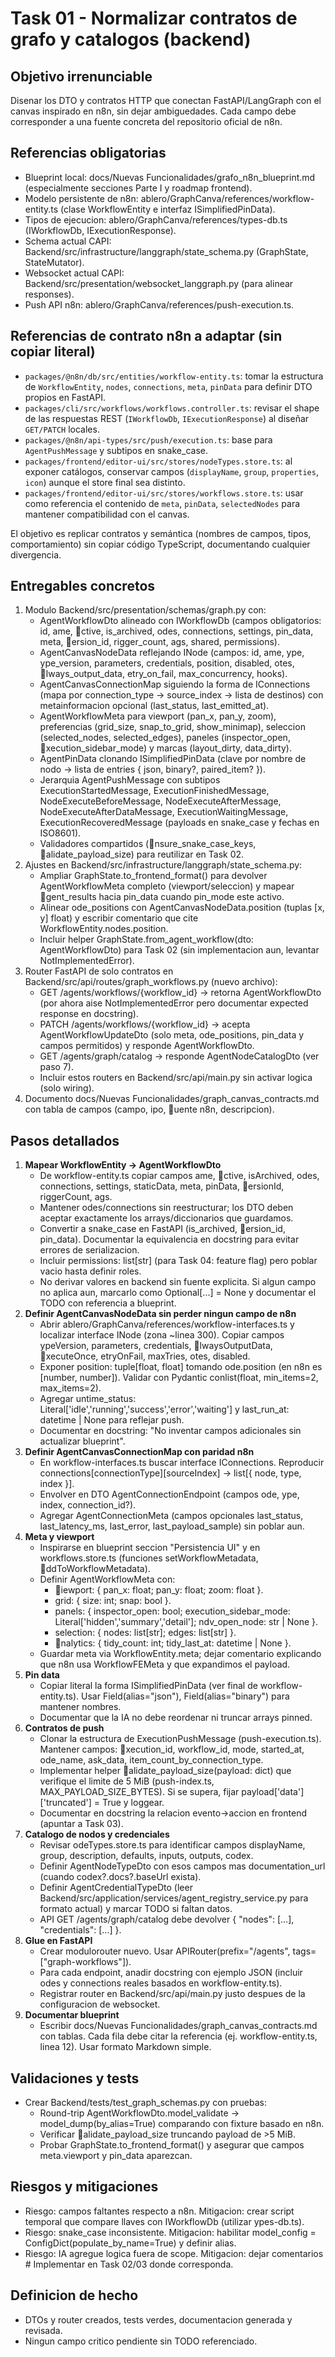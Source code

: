 # Task 01 - Normalizar contratos de grafo y catalogos (backend)

## Objetivo irrenunciable
Disenar los DTO y contratos HTTP que conectan FastAPI/LangGraph con el canvas inspirado en n8n, sin dejar ambiguedades. Cada campo debe corresponder a una fuente concreta del repositorio oficial de n8n.

## Referencias obligatorias
- Blueprint local: docs/Nuevas Funcionalidades/grafo_n8n_blueprint.md (especialmente secciones Parte I y roadmap frontend).
- Modelo persistente de n8n: 	ablero/GraphCanva/references/workflow-entity.ts (clase WorkflowEntity e interfaz ISimplifiedPinData).
- Tipos de ejecucion: 	ablero/GraphCanva/references/types-db.ts (IWorkflowDb, IExecutionResponse).
- Schema actual CAPI: Backend/src/infrastructure/langgraph/state_schema.py (GraphState, StateMutator).
- Websocket actual CAPI: Backend/src/presentation/websocket_langgraph.py (para alinear responses).
- Push API n8n: 	ablero/GraphCanva/references/push-execution.ts.

## Referencias de contrato n8n a adaptar (sin copiar literal)
- `packages/@n8n/db/src/entities/workflow-entity.ts`: tomar la estructura de `WorkflowEntity`, `nodes`, `connections`, `meta`, `pinData` para definir DTO propios en FastAPI.
- `packages/cli/src/workflows/workflows.controller.ts`: revisar el shape de las respuestas REST (`IWorkflowDb`, `IExecutionResponse`) al diseñar `GET/PATCH` locales.
- `packages/@n8n/api-types/src/push/execution.ts`: base para `AgentPushMessage` y subtipos en snake_case.
- `packages/frontend/editor-ui/src/stores/nodeTypes.store.ts`: al exponer catálogos, conservar campos (`displayName`, `group`, `properties`, `icon`) aunque el store final sea distinto.
- `packages/frontend/editor-ui/src/stores/workflows.store.ts`: usar como referencia el contenido de `meta`, `pinData`, `selectedNodes` para mantener compatibilidad con el canvas.

El objetivo es replicar contratos y semántica (nombres de campos, tipos, comportamiento) sin copiar código TypeScript, documentando cualquier divergencia.
## Entregables concretos
1. Modulo Backend/src/presentation/schemas/graph.py con:
   - AgentWorkflowDto alineado con IWorkflowDb (campos obligatorios: id, 
ame, ctive, is_archived, 
odes, connections, settings, pin_data, meta, ersion_id, 	rigger_count, 	ags, shared, permissions).
   - AgentCanvasNodeData reflejando INode (campos: id, 
ame, 	ype, 	ype_version, parameters, credentials, position, disabled, 
otes, lways_output_data, 
etry_on_fail, max_concurrency, hooks).
   - AgentCanvasConnectionMap siguiendo la forma de IConnections (mapa por connection_type -> source_index -> lista de destinos) con metainformacion opcional (last_status, last_emitted_at).
   - AgentWorkflowMeta para viewport (pan_x, pan_y, zoom), preferencias (grid_size, snap_to_grid, show_minimap), seleccion (selected_nodes, selected_edges), paneles (inspector_open, xecution_sidebar_mode) y marcas (layout_dirty, data_dirty).
   - AgentPinData clonando ISimplifiedPinData (clave por nombre de nodo -> lista de entries { json, binary?, paired_item? }).
   - Jerarquia AgentPushMessage con subtipos ExecutionStartedMessage, ExecutionFinishedMessage, NodeExecuteBeforeMessage, NodeExecuteAfterMessage, NodeExecuteAfterDataMessage, ExecutionWaitingMessage, ExecutionRecoveredMessage (payloads en snake_case y fechas en ISO8601).
   - Validadores compartidos (nsure_snake_case_keys, alidate_payload_size) para reutilizar en Task 02.
2. Ajustes en Backend/src/infrastructure/langgraph/state_schema.py:
   - Ampliar GraphState.to_frontend_format() para devolver AgentWorkflowMeta completo (viewport/seleccion) y mapear gent_results hacia pin_data cuando pin_mode este activo.
   - Alinear 
ode_positions con AgentCanvasNodeData.position (tuplas [x, y] float) y escribir comentario que cite WorkflowEntity.nodes.position.
   - Incluir helper GraphState.from_agent_workflow(dto: AgentWorkflowDto) para Task 02 (sin implementacion aun, levantar NotImplementedError).
3. Router FastAPI de solo contratos en Backend/src/api/routes/graph_workflows.py (nuevo archivo):
   - GET /agents/workflows/{workflow_id} -> retorna AgentWorkflowDto (por ahora 
aise NotImplementedError pero documentar expected response en docstring).
   - PATCH /agents/workflows/{workflow_id} -> acepta AgentWorkflowUpdateDto (solo meta, 
ode_positions, pin_data y campos permitidos) y responde AgentWorkflowDto.
   - GET /agents/graph/catalog -> responde AgentNodeCatalogDto (ver paso 7).
   - Incluir estos routers en Backend/src/api/main.py sin activar logica (solo wiring).
4. Documento docs/Nuevas Funcionalidades/graph_canvas_contracts.md con tabla de campos (campo, 	ipo, uente n8n, descripcion).

## Pasos detallados
1. **Mapear WorkflowEntity -> AgentWorkflowDto**
   - De workflow-entity.ts copiar campos 
ame, ctive, isArchived, 
odes, connections, settings, staticData, meta, pinData, ersionId, 	riggerCount, 	ags.
   - Mantener 
odes/connections sin reestructurar; los DTO deben aceptar exactamente los arrays/diccionarios que guardamos.
   - Convertir a snake_case en FastAPI (is_archived, ersion_id, pin_data). Documentar la equivalencia en docstring para evitar errores de serializacion.
   - Incluir permissions: list[str] (para Task 04: feature flag) pero poblar vacio hasta definir roles.
   - No derivar valores en backend sin fuente explicita. Si algun campo no aplica aun, marcarlo como Optional[...] = None y documentar el TODO con referencia a blueprint.
2. **Definir AgentCanvasNodeData sin perder ningun campo de n8n**
   - Abrir 	ablero/GraphCanva/references/workflow-interfaces.ts y localizar interface INode (zona ~linea 300). Copiar campos 	ypeVersion, parameters, credentials, lwaysOutputData, xecuteOnce, 
etryOnFail, maxTries, 
otes, disabled.
   - Exponer position: tuple[float, float] tomando 
ode.position (en n8n es [number, number]). Validar con Pydantic conlist(float, min_items=2, max_items=2).
   - Agregar 
untime_status: Literal['idle','running','success','error','waiting'] y last_run_at: datetime | None para reflejar push.
   - Documentar en docstring: "No inventar campos adicionales sin actualizar blueprint".
3. **Definir AgentCanvasConnectionMap con paridad n8n**
   - En workflow-interfaces.ts buscar interface IConnections. Reproducir connections[connectionType][sourceIndex] -> list[{ node, type, index }].
   - Envolver en DTO AgentConnectionEndpoint (campos 
ode, 	ype, index, connection_id?).
   - Agregar AgentConnectionMeta (campos opcionales last_status, last_latency_ms, last_error, last_payload_sample) sin poblar aun.
4. **Meta y viewport**
   - Inspirarse en blueprint seccion "Persistencia UI" y en workflows.store.ts (funciones setWorkflowMetadata, ddToWorkflowMetadata).
   - Definir AgentWorkflowMeta con:
     - iewport: { pan_x: float; pan_y: float; zoom: float }.
     - grid: { size: int; snap: bool }.
     - panels: { inspector_open: bool; execution_sidebar_mode: Literal['hidden','summary','detail']; ndv_open_node: str | None }.
     - selection: { nodes: list[str]; edges: list[str] }.
     - nalytics: { tidy_count: int; tidy_last_at: datetime | None }.
   - Guardar meta via WorkflowEntity.meta; dejar comentario explicando que n8n usa WorkflowFEMeta y que expandimos el payload.
5. **Pin data**
   - Copiar literal la forma ISimplifiedPinData (ver final de workflow-entity.ts). Usar Field(alias="json"), Field(alias="binary") para mantener nombres.
   - Documentar que la IA no debe reordenar ni truncar arrays pinned.
6. **Contratos de push**
   - Clonar la estructura de ExecutionPushMessage (push-execution.ts). Mantener campos: xecution_id, workflow_id, mode, started_at, 
ode_name, 	ask_data, item_count_by_connection_type.
   - Implementar helper alidate_payload_size(payload: dict) que verifique el limite de 5 MiB (push-index.ts, MAX_PAYLOAD_SIZE_BYTES). Si se supera, fijar payload['data']['truncated'] = True y loggear.
   - Documentar en docstring la relacion evento->accion en frontend (apuntar a Task 03).
7. **Catalogo de nodos y credenciales**
   - Revisar 
odeTypes.store.ts para identificar campos displayName, group, description, defaults, inputs, outputs, codex.
   - Definir AgentNodeTypeDto con esos campos mas documentation_url (cuando codex?.docs?.baseUrl exista).
   - Definir AgentCredentialTypeDto (leer Backend/src/application/services/agent_registry_service.py para formato actual) y marcar TODO si faltan datos.
   - API GET /agents/graph/catalog debe devolver { "nodes": [...], "credentials": [...] }.
8. **Glue en FastAPI**
   - Crear modulorouter nuevo. Usar APIRouter(prefix="/agents", tags=["graph-workflows"]).
   - Para cada endpoint, anadir docstring con ejemplo JSON (incluir 
odes y connections reales basados en workflow-entity.ts).
   - Registrar router en Backend/src/api/main.py justo despues de la configuracion de websocket.
9. **Documentar blueprint**
   - Escribir docs/Nuevas Funcionalidades/graph_canvas_contracts.md con tablas. Cada fila debe citar la referencia (ej. workflow-entity.ts, linea 12). Usar formato Markdown simple.

## Validaciones y tests
- Crear Backend/tests/test_graph_schemas.py con pruebas:
  - Round-trip AgentWorkflowDto.model_validate -> model_dump(by_alias=True) comparando con fixture basado en n8n.
  - Verificar alidate_payload_size truncando payload de >5 MiB.
  - Probar GraphState.to_frontend_format() y asegurar que campos meta.viewport y pin_data aparezcan.

## Riesgos y mitigaciones
- Riesgo: campos faltantes respecto a n8n. Mitigacion: crear script temporal que compare llaves con IWorkflowDb (utilizar 	ypes-db.ts).
- Riesgo: snake_case inconsistente. Mitigacion: habilitar model_config = ConfigDict(populate_by_name=True) y definir alias.
- Riesgo: IA agregue logica fuera de scope. Mitigacion: dejar comentarios # Implementar en Task 02/03 donde corresponda.

## Definicion de hecho
- DTOs y router creados, tests verdes, documentacion generada y revisada.
- Ningun campo critico pendiente sin TODO referenciado.

